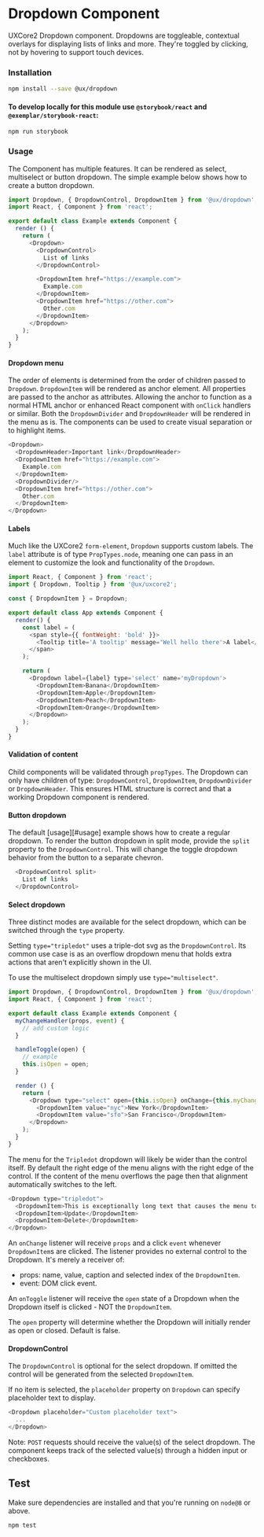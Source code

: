 # Dropdown Component

UXCore2 Dropdown component. Dropdowns are toggleable, contextual overlays for
displaying lists of links and more. They're toggled by clicking, not by
hovering to support touch devices.

### Installation

```bash
npm install --save @ux/dropdown
```
#### To develop locally for this module use `@storybook/react` and `@exemplar/storybook-react`:
```
npm run storybook
```

### Usage

The Component has multiple features. It can be rendered as select, multiselect
or button dropdown. The simple example below shows how to create a button
dropdown.

```js
import Dropdown, { DropdownControl, DropdownItem } from '@ux/dropdown';
import React, { Component } from 'react';

export default class Example extends Component {
  render () {
    return (
      <Dropdown>
        <DropdownControl>
          List of links
        </DropdownControl>

        <DropdownItem href="https://example.com">
          Example.com
        </DropdownItem>
        <DropdownItem href="https://other.com">
          Other.com
        </DropdownItem>
      </Dropdown>
    );
  }
}
```

#### Dropdown menu

The order of elements is determined from the order of children passed to
`Dropdown`. `DropdownItem` will be rendered as anchor element. All properties
are passed to the anchor as attributes. Allowing the anchor to function as a
normal HTML anchor or enhanced React component with `onClick` handlers or
similar. Both the `DropdownDivider` and `DropdownHeader` will be rendered in
the menu as is. The components can be used to create visual separation or to
highlight items.

```js
<Dropdown>
  <DropdownHeader>Important link</DropdownHeader>
  <DropdownItem href="https://example.com">
    Example.com
  </DropdownItem>
  <DropdownDivider/>
  <DropdownItem href="https://other.com">
    Other.com
  </DropdownItem>
</Dropdown>
```

#### Labels

Much like the UXCore2 `form-element`, `Dropdown` supports custom labels. The
`label` attribute is of type `PropTypes.node`, meaning one can pass in an
element to customize the look and functionality of the `Dropdown`.

```js
import React, { Component } from 'react';
import { Dropdown, Tooltip } from '@ux/uxcore2';

const { DropdownItem } = Dropdown;

export default class App extends Component {
  render() {
    const label = (
      <span style={{ fontWeight: 'bold' }}>
        <Tooltip title='A tooltip' message='Well hello there'>A label</Tooltip>
      </span>
    );

    return (
      <Dropdown label={label} type='select' name='myDropdown'>
        <DropdownItem>Banana</DropdownItem>
        <DropdownItem>Apple</DropdownItem>
        <DropdownItem>Peach</DropdownItem>
        <DropdownItem>Orange</DropdownItem>
      </Dropdown>
    );
  }
}
```

#### Validation of content

Child components will be validated through `propTypes`. The Dropdown can only
have children of type: `DropdownControl`, `DropdownItem`, `DropdownDivider` or
`DropdownHeader`. This ensures HTML structure is correct and that a working
Dropdown component is rendered.

#### Button dropdown

The default [usage][#usage] example shows how to create a regular dropdown. To
render the button dropdown in split mode, provide the `split` property to the
`DropdownControl`. This will change the toggle dropdown behavior from the
button to a separate chevron.

```js
  <DropdownControl split>
    List of links
  </DropdownControl>
```

#### Select dropdown

Three distinct modes are available for the select dropdown, which can be
switched through the `type` property.

Setting `type="tripledot"` uses a triple-dot svg as the `DropdownControl`. Its
common use case is as an overflow dropdown menu that holds extra actions that
aren't explicitly shown in the UI.

To use the multiselect dropdown simply use `type="multiselect"`.

```js
import Dropdown, { DropdownControl, DropdownItem } from '@ux/dropdown';
import React, { Component } from 'react';

export default class Example extends Component {
  myChangeHandler(props, event) {
    // add custom logic
  }

  handleToggle(open) {
    // example
    this.isOpen = open;
  }

  render () {
    return (
      <Dropdown type="select" open={this.isOpen} onChange={this.myChangeHandler} onToggle={this.handleToggle}>
        <DropdownItem value="nyc">New York</DropdownItem>
        <DropdownItem value="sfo">San Francisco</DropdownItem>
      </Dropdown>
    );
  }
}
```

The menu for the `Tripledot` dropdown will likely be wider than the control
itself. By default the right edge of the menu aligns with the right edge of
the control. If the content of the menu overflows the page then that alignment
automatically switches to the left.

```js
<Dropdown type="tripledot">
  <DropdownItem>This is exceptionally long text that causes the menu to flow left instead of right.</DropdownItem>
  <DropdownItem>Update</DropdownItem>
  <DropdownItem>Delete</DropdownItem>
</Dropdown>
```

An `onChange` listener will receive `props` and a click `event` whenever
`DropdownItem`s are clicked. The listener provides no external control to the
Dropdown. It's merely a receiver of:

- props: name, value, caption and selected index of the `DropdownItem`.
- event: DOM click event.

An `onToggle` listener will receive the `open` state of a Dropdown when the
Dropdown itself is clicked - NOT the `DropdownItem`.

The `open` property will determine whether the Dropdown will initially render
as open or closed. Default is false.

#### DropdownControl

The `DropdownControl` is optional for the select dropdown. If omitted the
control will be generated from the selected `DropdownItem`.

If no item is selected, the `placeholder` property on `Dropdown` can specify
placeholder text to display.

```js
<Dropdown placeholder="Custom placeholder text">
  ...
</Dropdown>
```

Note: `POST` requests should receive the value(s) of the select dropdown. The
component keeps track of the selected value(s) through a hidden input or
checkboxes.

## Test

Make sure dependencies are installed and that you're running on `node@8` or above.

```bash
npm test
```
